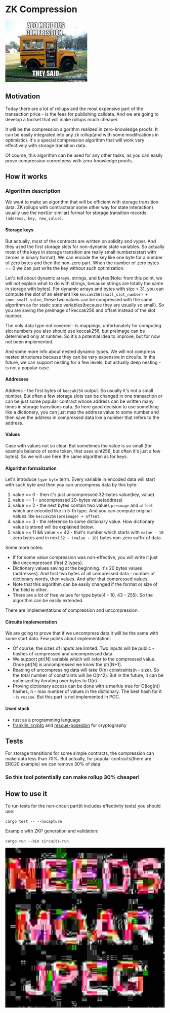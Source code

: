 # ZK Compression

![](mem2.jpeg)

## Motivation
Today there are a lot of rollups and the most expensive part of the transaction price - is the fees for publishing calldata. And we are going to develop a toolset that will make rollups much cheaper.

It will be the compression algorithm realized in zero-knowledge proofs. It can be easily integrated into any zk rollup(and with some modifications in optimistic). It's a special compression algorithm that will work very effectively with storage transition data.

Of course, this algorithm can be used for any other tasks, as you can easily prove compression correctness with zero-knowledge proofs.

## How it works
### Algorithm description
We want to make an algorithm that will be efficient with storage transition data. ZK rollups with contracts(or some other way for state interaction) usually use the next(or similar) format for storage transition records:
`(address, key, new_value)`.
#### Storage keys
But actually, most of the contracts are written on solidity and vyper. And they used the first storage slots for non-dynamic state variables. So actually most of the keys in storage transition are really small numbers(start with zeroes in binary format). We can encode the key like one byte for a number of zero bytes and then the non-zero part. When the number of zero bytes == 0 we can just write the key without such optimization.

Let's tell about dynamic arrays, strings, and bytes(Note: from this point, we will not explain what to do with strings, because strings are totally the same in storage with bytes). For dynamic arrays and bytes with size > 31, you can compute the slot of an element like `keccak256(small_slot_number) + some_small_value`, these two values can be compressed with the same algorithm as for static state variables(because they are usually so small). So you are saving the preimage of keccak256 and offset instead of the slot number.

The only data type not covered - is mappings, unfortunately for computing slot numbers you also should use keccak256, but preimage can be determined only at runtime. So it's a potential idea to improve, but for now not been implemented.

And some more info about nested dynamic types. We will not compress nested structures because they can be very expensive in circuits. In the future, we can support nesting for a few levels, but actually deep nesting - is not a popular case.


#### Addresses

Address - the first bytes of `keccak256` output. So usually it's not a small number. But often a few storage slots can be changed in one transaction or can be just some popular contract whose address can be written many times in storage transitions data. So here good decision to use something like a dictionary, you can just map the address value to some number and then save the address in compressed data like a number that refers to the address.

#### Values

Case with values not so clear. But sometimes the value is so small (for example balance of some token, that uses uint256, but often it's just a few bytes). So we will use here the same algorithm as for keys.

#### Algorithm formalization

Let's introduce `type byte` term.
Every variable in encoded data will start with such byte and then you can uncompress data by this byte:
1. value == 0 - then it's just uncompressed 32-bytes value(key, value)
2. value == 1 - uncompressed 20-bytes value(address)
3. value == 2 - the next bytes contain two values `preimage` and `offset` which are encoded like in 5-th type. And you can compute original values like `keccak256(preimage) + offset`.
4. value == 3 - the reference to some dictionary value. How dictionary value is stored will be explained below.
5. value >= 11 && value <= 42 - that's number which starts with `value - 10` zero bytes and in next `32 - (value - 10)` bytes non-zero suffix of data.

Some more notes:
- If for some value compression was non-effective, you will write it just like uncompressed (first 2 types).
- Dictionary values saving at the beginning. It's 20 bytes values (addresses). And first two bytes of all compressed data - number of dictionary words, then values. And after that compressed values.
- Note that this algorithm can be easily changed if the format or size of the field is other.
- There are a lot of free values for type byte(4 - 10, 43 - 255). So the algorithm can be easily extended.

There are implementations of compression and uncompression.

#### Circuits implementation

We are going to prove that if we uncompress data it will be the same with some start data. Few points about implementation:
- Of course, the sizes of inputs are limited. Two inputs will be public - hashes of compressed and uncompressed data
- We support ptr[N] variable which will refer to the compressed value. Once ptr[N] is uncompressed we know the ptr[N+1].
- Reading of uncompressing data will take O(n) constraints(n - size). So the total number of constraints will be O(n^2). But in the future, it can be optimized by iterating over bytes to O(n).
- Proving dictionary access can be done with a merkle tree for O(log(n)) hashes, n - max number of values in the dictionary. The best hash for it - is `rescue`. But this part is not implemented in POC.

#### Used stack

- rust as a programming language
- [franklin_crypto](https://github.com/matter-labs/franklin-crypto) and [rescue-poseidon](https://github.com/matter-labs/rescue-poseidon) for cryptography

## Tests

For storage transitions for some simple contracts, the compression can make data less than 70%. But actually, for popular contracts(there are ERC20 example) we can remove 30% of data.

### So this tool potentially can make rollup 30% cheaper!

## How to use it

To run tests for the non-circuit part(it includes effectivity tests) you should use:

`cargo test -- --nocapture`

Example with ZKP generation and validation:

`cargo run --bin circuits-run`

![](mem.jpg)
